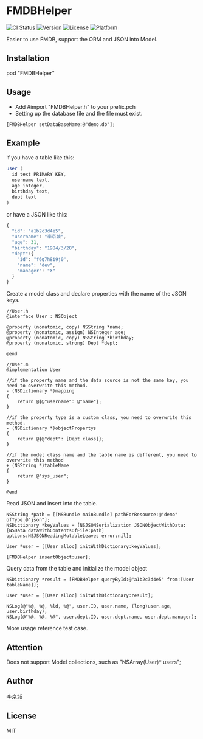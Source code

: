 # FMDBHelper
[![CI Status](http://img.shields.io/travis/lijingcheng/FMDBHelper.svg?style=flat)](https://travis-ci.org/lijingcheng/FMDBHelper)
[![Version](https://img.shields.io/cocoapods/v/FMDBHelper.svg?style=flat)](http://cocoadocs.org/docsets/FMDBHelper)
[![License](https://img.shields.io/cocoapods/l/FMDBHelper.svg?style=flat)](http://cocoadocs.org/docsets/FMDBHelper)
[![Platform](https://img.shields.io/cocoapods/p/FMDBHelper.svg?style=flat)](http://cocoadocs.org/docsets/FMDBHelper)

Easier to use FMDB, support the ORM and JSON into Model.

## Installation

pod "FMDBHelper"

## Usage

- Add #import "FMDBHelper.h" to your prefix.pch
-  Setting up the database file and the file must exist.
``` objc
[FMDBHelper setDataBaseName:@"demo.db"];
```

## Example  

if you have a table like this:
``` js
user (
  id text PRIMARY KEY,
  username text,
  age integer,
  birthday text,
  dept text
)
```
or have a JSON like this:
``` js
{
  "id": "a1b2c3d4e5",
  "username": "李京城",
  "age": 31,
  "birthday": "1984/3/28",
  "dept":{
    "id": "f6g7h8i9j0",
    "name": "dev",
    "manager": "X"
  }
}
```

Create a model class and declare properties with the name of the JSON keys.

``` objc
//User.h
@interface User : NSObject

@property (nonatomic, copy) NSString *name;
@property (nonatomic, assign) NSInteger age;
@property (nonatomic, copy) NSString *birthday;
@property (nonatomic, strong) Dept *dept;

@end

//User.m
@implementation User

//if the property name and the data source is not the same key, you need to overwrite this method.
- (NSDictionary *)mapping
{
    return @{@"username": @"name"};
}

//if the property type is a custom class, you need to overwrite this method.
- (NSDictionary *)objectPropertys
{
    return @{@"dept": [Dept class]};
}

//if the model class name and the table name is different, you need to overwrite this method
+ (NSString *)tableName
{
    return @"sys_user";
}

@end
```

Read JSON and insert into the table. 

``` objc
NSString *path = [[NSBundle mainBundle] pathForResource:@"demo" ofType:@"json"];
NSDictionary *keyValues = [NSJSONSerialization JSONObjectWithData:[NSData dataWithContentsOfFile:path] options:NSJSONReadingMutableLeaves error:nil];

User *user = [[User alloc] initWithDictionary:keyValues];

[FMDBHelper insertObject:user];

```

Query data from the table and initialize the model object

``` objc
NSDictionary *result = [FMDBHelper queryById:@"a1b2c3d4e5" from:[User tableName]];

User *user = [[User alloc] initWithDictionary:result];

NSLog(@"%@, %@, %ld, %@", user.ID, user.name, (long)user.age, user.birthday);
NSLog(@"%@, %@, %@", user.dept.ID, user.dept.name, user.dept.manager);
```

More usage reference test case.

## Attention

Does not support Model collections, such as "NSArray(User)* users";

## Author

[李京城](http://lijingcheng.github.io)

## License

MIT

